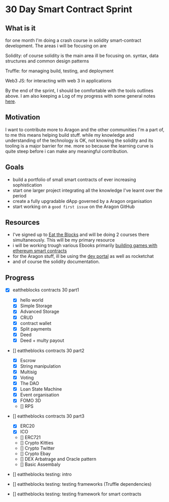 # 30 Day Smart Contract Sprint

## What is it

for one month I'm doing a crash course in solidity smart-contract development. The areas i will be focusing on are

Solidity: of course solidity is the main area ill be focusing on. syntax, data structures and common design patterns

Truffle: for managing build, testing, and deployment

Web3 JS: for interacting with web 3 in applications

By the end of the sprint, I should be comfortable with the tools outlines above. I am also keeping a Log of my progress with some general notes [here](/notes.md).

## Motivation

I want to contribute more to Aragon and the other communities I'm a part of, to me this means helping build stuff. while my knowledge and understanding of the technology is OK, not knowing the solidity and its tooling is a major barrier for me. more so because the learning curve is quite steep before i can make any meaningful contribution.

## Goals

- build a portfolio of small smart contracts of ever increasing sophistication
- start one larger project integrating all the knowledge I've learnt over the period
- create a fully upgradable dApp governed by a Aragon organisation
- start working on a `good first issue` on the Aragon GitHub

## Resources

- I've signed up to [Eat the Blocks](https://eattheblocks-pro.teachable.com/) and will be doing 2 courses there simultaneously. This will be my primary resource
- i will be working trough various Ebooks primarily [building games with ethereum smart contracts]()
- for the Aragon stuff, ill be using the [dev portal](hack.Aragon.org) as well as rocketchat
- and of course the solidity documentation.

## Progress

- [x] eattheblocks contracts 30 part1

  - [x] hello world
  - [x] Simple Storage
  - [x] Advanced Storage
  - [x] CRUD
  - [x] contract wallet
  - [x] Split payments
  - [x] Deed
  - [x] Deed + multy payout

- [] eattheblocks contracts 30 part2

  - [x] Escrow
  - [x] String manipulation
  - [x] Multisig
  - [x] Voting
  - [x] The DAO
  - [x] Loan State Machine
  - [x] Event organisation
  - [x] FOMO 3D
  - [] RPS

- [] eattheblocks contracts 30 part3

  - [x] ERC20
  - [x] ICO
  - [] ERC721
  - [] Crypto Kitties
  - [] Crypto Twitter
  - [] Crypto Ebay
  - [] DEX Arbatrage and Oracle pattern
  - [] Basic Assembaly

- [] eattheblocks testing: intro

- [] eattheblocks testing: testing frameworks (Truffle dependencies)

- [] eattheblocks testing: testing framework for smart contracts
